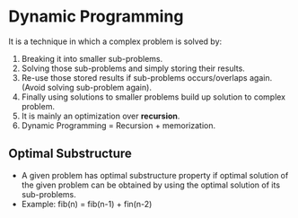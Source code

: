 # Dynamic Programming

It is a technique in which a complex problem is solved by:
	

 1. Breaking it into smaller sub-problems.
 2. Solving those sub-problems and simply storing  their results.
 3. Re-use those stored results if sub-problems occurs/overlaps again. (Avoid solving sub-problem again).
 4. Finally using solutions to smaller problems build up solution to complex problem.
 5. It is mainly an optimization over **recursion**.
 6. Dynamic Programming = Recursion + memorization.

## Optimal Substructure

 - A given problem has optimal substructure property if optimal solution of the given problem can be obtained by using the optimal solution of its sub-problems.
 - Example: fib(n) = fib(n-1) + fin(n-2)